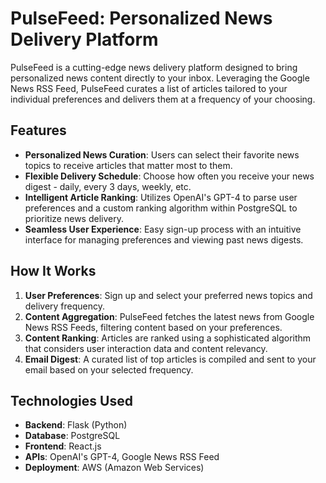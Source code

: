 # PulseFeed: Personalized News Delivery Platform

PulseFeed is a cutting-edge news delivery platform designed to bring personalized news content directly to your inbox. Leveraging the Google News RSS Feed, PulseFeed curates a list of articles tailored to your individual preferences and delivers them at a frequency of your choosing.

## Features

- **Personalized News Curation**: Users can select their favorite news topics to receive articles that matter most to them.
- **Flexible Delivery Schedule**: Choose how often you receive your news digest - daily, every 3 days, weekly, etc.
- **Intelligent Article Ranking**: Utilizes OpenAI's GPT-4 to parse user preferences and a custom ranking algorithm within PostgreSQL to prioritize news delivery.
- **Seamless User Experience**: Easy sign-up process with an intuitive interface for managing preferences and viewing past news digests.

## How It Works

1. **User Preferences**: Sign up and select your preferred news topics and delivery frequency.
2. **Content Aggregation**: PulseFeed fetches the latest news from Google News RSS Feeds, filtering content based on your preferences.
3. **Content Ranking**: Articles are ranked using a sophisticated algorithm that considers user interaction data and content relevancy.
4. **Email Digest**: A curated list of top articles is compiled and sent to your email based on your selected frequency.

## Technologies Used

- **Backend**: Flask (Python)
- **Database**: PostgreSQL
- **Frontend**: React.js
- **APIs**: OpenAI's GPT-4, Google News RSS Feed
- **Deployment**: AWS (Amazon Web Services)
